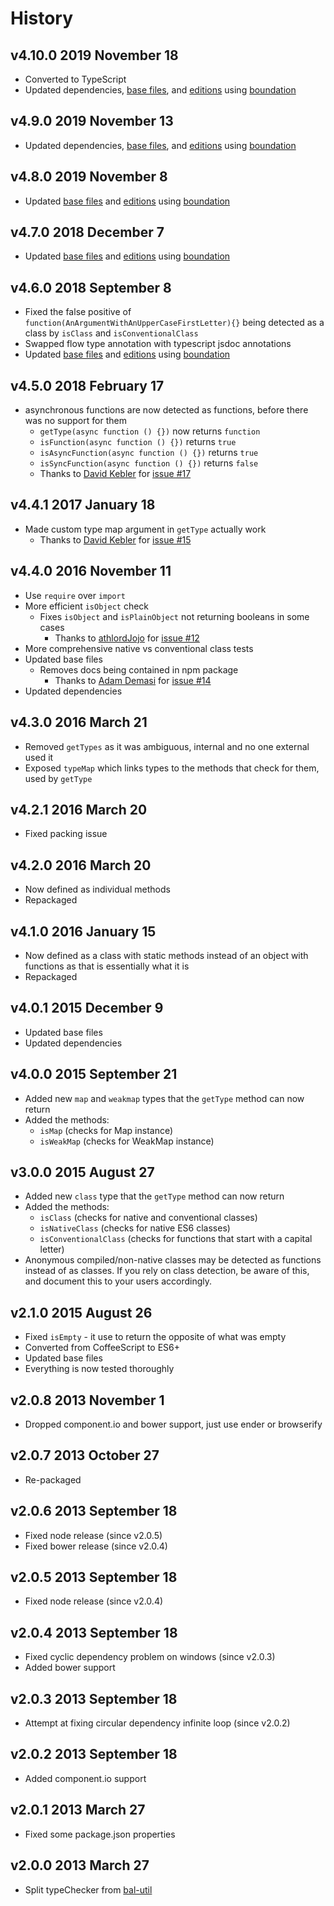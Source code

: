 # History

## v4.10.0 2019 November 18

-   Converted to TypeScript
-   Updated dependencies, [base files](https://github.com/bevry/base), and [editions](https://editions.bevry.me) using [boundation](https://github.com/bevry/boundation)

## v4.9.0 2019 November 13

-   Updated dependencies, [base files](https://github.com/bevry/base), and [editions](https://editions.bevry.me) using [boundation](https://github.com/bevry/boundation)

## v4.8.0 2019 November 8

-   Updated [base files](https://github.com/bevry/base) and [editions](https://editions.bevry.me) using [boundation](https://github.com/bevry/boundation)

## v4.7.0 2018 December 7

-   Updated [base files](https://github.com/bevry/base) and [editions](https://editions.bevry.me) using [boundation](https://github.com/bevry/boundation)

## v4.6.0 2018 September 8

-   Fixed the false positive of `function(AnArgumentWithAnUpperCaseFirstLetter){}` being detected as a class by `isClass` and `isConventionalClass`
-   Swapped flow type annotation with typescript jsdoc annotations
-   Updated [base files](https://github.com/bevry/base) and [editions](https://editions.bevry.me) using [boundation](https://github.com/bevry/boundation)

## v4.5.0 2018 February 17

-   asynchronous functions are now detected as functions, before there was no support for them
    -   `getType(async function () {})` now returns `function`
    -   `isFunction(async function () {})` returns `true`
    -   `isAsyncFunction(async function () {})` returns `true`
    -   `isSyncFunction(async function () {})` returns `false`
    -   Thanks to [David Kebler](https://github.com/dkebler) for [issue #17](https://github.com/bevry/typechecker/issues/17)

## v4.4.1 2017 January 18

-   Made custom type map argument in `getType` actually work
    -   Thanks to [David Kebler](https://github.com/dkebler) for [issue #15](https://github.com/bevry/typechecker/issues/15)

## v4.4.0 2016 November 11

-   Use `require` over `import`
-   More efficient `isObject` check
    -   Fixes `isObject` and `isPlainObject` not returning booleans in some cases
        -   Thanks to [athlordJojo](https://github.com/athlordJojo) for [issue #12](https://github.com/bevry/typechecker/issues/12)
-   More comprehensive native vs conventional class tests
-   Updated base files
    -   Removes docs being contained in npm package
        -   Thanks to [Adam Demasi](https://github.com/kirb) for [issue #14](https://github.com/bevry/typechecker/issues/14)
-   Updated dependencies

## v4.3.0 2016 March 21

-   Removed `getTypes` as it was ambiguous, internal and no one external used it
-   Exposed `typeMap` which links types to the methods that check for them, used by `getType`

## v4.2.1 2016 March 20

-   Fixed packing issue

## v4.2.0 2016 March 20

-   Now defined as individual methods
-   Repackaged

## v4.1.0 2016 January 15

-   Now defined as a class with static methods instead of an object with functions as that is essentially what it is
-   Repackaged

## v4.0.1 2015 December 9

-   Updated base files
-   Updated dependencies

## v4.0.0 2015 September 21

-   Added new `map` and `weakmap` types that the `getType` method can now return
-   Added the methods:
    -   `isMap` (checks for Map instance)
    -   `isWeakMap` (checks for WeakMap instance)

## v3.0.0 2015 August 27

-   Added new `class` type that the `getType` method can now return
-   Added the methods:
    -   `isClass` (checks for native and conventional classes)
    -   `isNativeClass` (checks for native ES6 classes)
    -   `isConventionalClass` (checks for functions that start with a capital letter)
-   Anonymous compiled/non-native classes may be detected as functions instead of as classes. If you rely on class detection, be aware of this, and document this to your users accordingly.

## v2.1.0 2015 August 26

-   Fixed `isEmpty` - it use to return the opposite of what was empty
-   Converted from CoffeeScript to ES6+
-   Updated base files
-   Everything is now tested thoroughly

## v2.0.8 2013 November 1

-   Dropped component.io and bower support, just use ender or browserify

## v2.0.7 2013 October 27

-   Re-packaged

## v2.0.6 2013 September 18

-   Fixed node release (since v2.0.5)
-   Fixed bower release (since v2.0.4)

## v2.0.5 2013 September 18

-   Fixed node release (since v2.0.4)

## v2.0.4 2013 September 18

-   Fixed cyclic dependency problem on windows (since v2.0.3)
-   Added bower support

## v2.0.3 2013 September 18

-   Attempt at fixing circular dependency infinite loop (since v2.0.2)

## v2.0.2 2013 September 18

-   Added component.io support

## v2.0.1 2013 March 27

-   Fixed some package.json properties

## v2.0.0 2013 March 27

-   Split typeChecker from [bal-util](https://github.com/balupton/bal-util)
